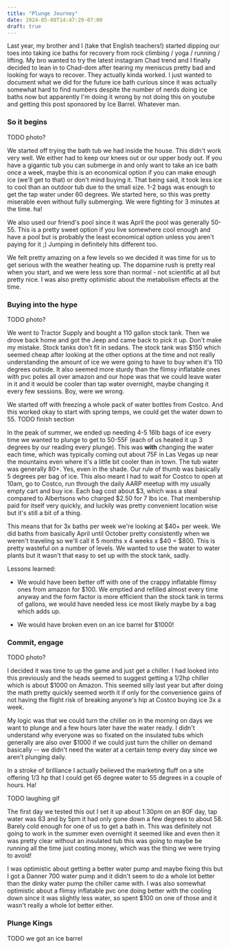 ```yaml
---
title: "Plunge Journey"
date: 2024-05-08T14:47:29-07:00
draft: true
---
```


Last year, my brother and I (take that English teachers!) started dipping our
toes into taking ice baths for recovery from rock climbing / yoga / running /
lifting. My bro wanted to try the latest instagram Chad trend and I finally
decided to lean in to Chad-dom after tearing my meniscus pretty bad and
looking for ways to recover. They actually kinda worked. I just wanted to
document what we did for the future ice bath curious since it was actually
somewhat hard to find numbers despite the number of nerds doing ice baths now
but apparently I'm doing it wrong by not doing this on youtube and getting
this post sponsored by Ice Barrel. Whatever man.

### So it begins

TODO photo?

We started off trying the bath tub we had inside the house. This didn't work
very well. We either had to keep our knees out or our upper body out. If you
have a gigantic tub you can submerge in and only want to take an ice bath once
a week, maybe this is an economical option if you can make enough ice (we'll
get to that) or don't mind buying it. That being said, it took less ice
to cool than an outdoor tub due to the small size. 1-2 bags was enough to get
the tap water under 60 degrees. We started here, so this was pretty miserable
even without fully submerging. We were fighting for 3 minutes at the time. ha!

We also used our friend's pool since it was April the pool was generally
50-55. This is a pretty sweet option if you live somewhere cool enough and
have a pool but is probably the least economical option unless you aren't
paying for it ;) Jumping in definitely hits different too.

We felt pretty amazing on a few levels so we decided it was time for us to get
serious with the weather heating up. The dopamine rush is pretty real when you
start, and we were less sore than normal - not scientific at all but pretty
nice. I was also pretty optimistic about the metabolism effects at the time.

### Buying into the hype

TODO photo?

We went to Tractor Supply and bought a 110 gallon stock tank. Then we drove
back home and got the Jeep and came back to pick it up. Don't make my mistake.
Stock tanks don't fit in sedans. The stock tank was $150 which seemed cheap
after looking at the other options at the time and not really understanding
the amount of ice we were going to have to buy when it's 110 degrees outside.
It also seemed more sturdy than the flimsy inflatable ones with pvc poles all
over amazon and our hope was that we could leave water in it and it would be
cooler than tap water overnight, maybe changing it every few sessions. Boy,
were we wrong.

We started off with freezing a whole pack of water bottles from Costco. And
this worked okay to start with spring temps, we could get the water down to
55. 
TODO finish section

In the peak of summer, we ended up needing 4-5 16lb bags of ice every time we
wanted to plunge to get to 50-55F (each of us heated it up 3 degrees by our
reading every plunge). This was __with__ changing the water each time, which
was typically coming out about 75F in Las Vegas up near the mountains even
where it's a little bit cooler than in town. The tub water was generally 80+.
Yes, even in the shade. Our rule of thumb was basically 5 degrees per bag of
ice. This also meant I had to wait for Costco to open at 10am, go to Costco,
run through the daily AARP meetup with my usually empty cart and buy ice. Each
bag cost about $3, which was a steal compared to Albertsons who charged $2.50
for 7 lbs ice. That membership paid for itself very quickly, and luckily was
pretty convenient location wise but it's still a bit of a thing.

This means that for 3x baths per week we're looking at $40+ per week. We did
baths from basically April until October pretty consistently when we weren't
traveling so we'll call it 5 months x 4 weeks x $40 = $800. This is pretty
wasteful on a number of levels. We wanted to use the water to water plants but
it wasn't that easy to set up with the stock tank, sadly.

Lessons learned:

- We would have been better off with one of the crappy inflatable flimsy ones
from amazon for $100. We emptied and refilled almost every time anyway and the
form factor is more efficient than the stock tank in terms of gallons, we
would have needed less ice most likely maybe by a bag which adds up.

- We would have broken even on an ice barrel for $1000!

### Commit, engage

TODO photo?

I decided it was time to up the game and just get a chiller. I had looked into
this previously and the heads seemed to suggest getting a 1/2hp chiller which
is about $1000 on Amazon. This seemed silly last year but after doing the math
pretty quickly seemed worth it if only for the convenience gains of not having
the flight risk of breaking anyone's hip at Costco buying ice 3x a week.

My logic was that we could turn the chiller on in the morning on days we want
to plunge and a few hours later have the water ready. I didn't understand why
everyone was so fixated on the insulated tubs which generally are also over
$1000 if we could just turn the chiller on demand basically -- we didn't need
the water at a certain temp every day since we aren't plunging daily.

In a stroke of brilliance I actually believed the marketing fluff on a site
offering 1/3 hp that I could get 65 degree water to 55 degrees in a couple of
hours. Ha!

TODO laughing gif

The first day we tested this out I set it up about 1:30pm on an 80F day, tap
water was 63 and by 5pm it had only gone down a few degrees to about 58.
Barely cold enough for one of us to get a bath in. This was definitely not
going to work in the summer even overnight it seemed like and even then it was
pretty clear without an insulated tub this was going to maybe be running all
the time just costing money, which was the thing we were trying to avoid!

I was optimistic about getting a better water pump and maybe fixing this but I
got a Danner 700 water pump and it didn't seem to do a whole lot better than
the dinky water pump the chiller came with. I was also somewhat optimistic
about a flimsy inflatable pvc one doing better with the cooling down since it
was slightly less water, so spent $100 on one of those and it wasn't really a
whole lot better either.

### Plunge Kings

TODO we got an ice barrel

